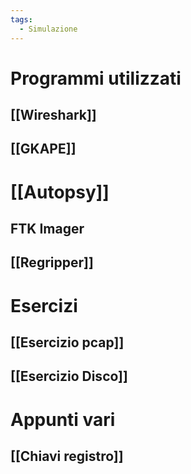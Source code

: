 ```yaml
---
tags:
  - Simulazione
---
```

# Programmi utilizzati

## [[Wireshark]]
## [[GKAPE]]

# [[Autopsy]]

## FTK Imager
## [[Regripper]]


# Esercizi
## [[Esercizio pcap]]

## [[Esercizio Disco]]

# Appunti vari

## [[Chiavi registro]]